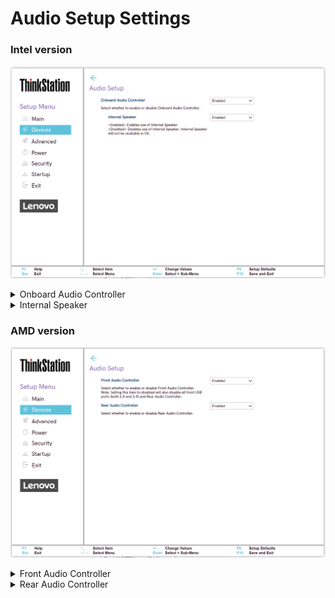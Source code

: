# Audio Setup Settings #

### Intel version ###
![](./img/ts_audiosetup.png)
<!--![](./img/audiosetup.png)-->

<details><summary>Onboard Audio Controller</summary>

Enable or disable onboard audio controller.

Options:

1. **Enabled**. Default. 
2. Disabled.

!!! info ""
    If set to `Disabled`, the `Internal Speaker` setting will be unavailable.

| WMI Setting name | Values | SVP / SMP Req'd | AMD/Intel |
|:---|:---|:---|:---|
| OnboardAudioController | Disabled, Enabled | yes | Intel |

</details>

<details><summary>Internal Speaker</summary>

Whether the internal speaker is available in the OS.

Options:

1. **Enabled** - Default. 
2. Disabled 

!!! info ""
    Unavailable if `Onboarding Audio Controller` is set to `Disabled`.

| WMI Setting name | Values | SVP / SMP Req'd | AMD/Intel |
|:---|:---|:---|:---|
| InternalSpeaker | Disabled, Enabled | yes | both |

</details>

### AMD version ###

![](./img/ts_amd_audiosetup.png)

<details><summary>Front Audio Controller</summary>

Whether to enable Front Audio Controller.

!!! info ""
    Setting to disabled also disables all front USB ports (both 2.0 and 3.0) and Rear Audio Controller.

Options:

1.  **Enabled** - Default.
2.  Disabled.

| WMI Setting name | Values | SVP or SMP Req'd | AMD/Intel |
|:---|:---|:---|:---|
| FrontAudioController | Enabled, Disabled | yes | AMD |

</details>

<details><summary>Rear Audio Controller</summary>

Whether to enable Rear Audio Controller.

Options:

1.  **Enabled** - Default.
2.  Disabled.

| WMI Setting name | Values | SVP or SMP Req'd | AMD/Intel |
|:---|:---|:---|:---|
| RearAudioController | Disable, Enable | yes | AMD |

</details>
